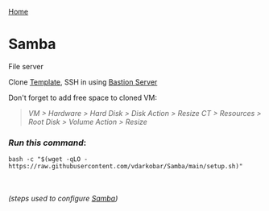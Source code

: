 <p align="left">
  <a href="https://github.com/vdarkobar/Home-Cloud/blob/main/README.md#create-samba-file-server">Home</a>
</p>  

  
# Samba
File server  

  
Clone <a href="https://github.com/vdarkobar/DebianTemplate/blob/main/README.md#debian-template">Template</a>, SSH in using <a href="https://github.com/vdarkobar/Home-Cloud/blob/main/shared/Bastion.md#bastion">Bastion Server</a>  

  
Don't forget to add free space to cloned VM:  
> *VM > Hardware > Hard Disk > Disk Action > Resize*
> *CT > Resources > Root Disk > Volume Action > Resize*  
  
### *Run this command*:
```
bash -c "$(wget -qLO - https://raw.githubusercontent.com/vdarkobar/Samba/main/setup.sh)"
```
<br><br>
*(steps used to configure <a href="https://github.com/vdarkobar/Samba/blob/main/steps.md">Samba</a>)*
